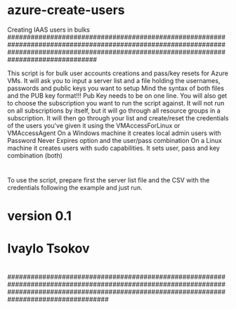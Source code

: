 # azure-create-users
Creating IAAS users in bulks
###############################################################################################################################################################################################

This script is for bulk user accounts creations and pass/key resets for Azure VMs.
It  will ask you to input a server list and a file holding the usernames, passwords and public keys you want to setup
Mind the syntax of both files and the PUB key format!!! Pub Key needs to be on one line.
You will also get to choose the subscription you want to run the script against. It will not run on all subscriptions by itself, but it will go through all resource groups in a subscription.
It will then go through your list and create/reset the credentials of the users you've given it using the VMAccessForLinux or VMAccessAgent
On a Windows machine it creates local admin users with Password Never Expires option and the user/pass combination
On a Linux machine it creates users with sudo capabilities. It sets user, pass and key combination (both)
#
To use the script, prepare first the server list file and the CSV with the credentials following the example and just run. 
#
# version 0.1
# Ivaylo Tsokov
#
##################################################################################################################################################################################################
